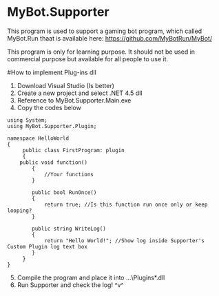 # MyBot.Supporter
This program is used to support a gaming bot program, which called MyBot.Run thaat is available here: https://github.com/MyBotRun/MyBot/

This program is only for learning purpose. It should not be used in commercial purpose but available for all people to use it.

#How to implement Plug-ins dll

1. Download Visual Studio (Is better)
2. Create a new project and select .NET 4.5 dll
3. Reference to MyBot.Supporter.Main.exe
4. Copy the codes below

```
using System;
using MyBot.Supporter.Plugin;

namespace HelloWorld
{
     public class FirstProgram: plugin
     {
	public void function()
        {
            //Your functions
        }

        public bool RunOnce()
        {
            return true; //Is this function run once only or keep looping?
        }

        public string WriteLog()
        {
            return "Hello World!"; //Show log inside Supporter's Custom Plugin log text box
        }
     }
}
```

5. Compile the program and place it into ...\Plugins\*.dll
6. Run Supporter and check the log! ^v^